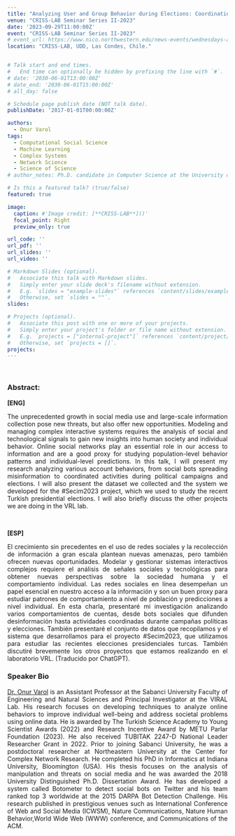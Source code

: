 ```yaml
---
title: "Analyzing User and Group Behavior during Elections: Coordination, Bots and Misinformation. [Virtual Talk]"
venue: "CRISS-LAB Seminar Series II-2023"
date: '2023-09-29T11:00:00Z'
event: "CRISS-LAB Seminar Series II-2023"
# event_url: https://www.nico.northwestern.edu/news-events/wednesdays-at-nico/speakers-2021.html
location: "CRISS-LAB, UDD, Las Condes, Chile."


# Talk start and end times.
#   End time can optionally be hidden by prefixing the line with `#`.
# date: '2030-06-01T13:00:00Z'
# date_end: '2030-06-01T15:00:00Z'
# all_day: false

# Schedule page publish date (NOT talk date).
publishDate: '2017-01-01T00:00:00Z'

authors: 
  - Onur Varol
tags: 
  - Computational Social Science
  - Machine Learning
  - Complex Systems
  - Network Science
  - Science of Science
# author_notes: Ph.D. candidate in Computer Science at the University of Toulouse.

# Is this a featured talk? (true/false)
featured: true

image:
  caption: #'Image credit: [**CRISS-LAB**]()'
  focal_point: Right
  preview_only: true

url_code: ''
url_pdf: ''
url_slides: ''
url_video: ''

# Markdown Slides (optional).
#   Associate this talk with Markdown slides.
#   Simply enter your slide deck's filename without extension.
#   E.g. `slides = "example-slides"` references `content/slides/example-slides.md`.
#   Otherwise, set `slides = ""`.
slides:

# Projects (optional).
#   Associate this post with one or more of your projects.
#   Simply enter your project's folder or file name without extension.
#   E.g. `projects = ["internal-project"]` references `content/project/deep-learning/index.md`.
#   Otherwise, set `projects = []`.
projects:
---
```


<head>
<script src="https://cdn.jsdelivr.net/npm/add-to-calendar-button@2" async defer></script>

</head>

<div>
<add-to-calendar-button
  name="Analyzing User and Group Behavior during Elections: Coordination, Bots and Misinformation. By Onur Varol, Ph.D. at CRISS-LAB (Via Zoom)"
  description="Zoom link: https://udd.zoom.us/j/82674667828?pwd=amlmNlk3R0hPZzlFOTRYY2tZRW9Gdz09"
  startDate="2023-09-29"
  endDate="2023-09-29"
  startTime="11:00"
  endTime="12:30"
  location="Virtual"
  options="['Apple','Google','iCal','Microsoft365','Outlook.com','Yahoo']"
  timeZone="America/Santiago"
  trigger="click"
  inline
  listStyle="modal"
  iCalFileName="Reminder-Event"
  >
</add-to-calendar-button>
</div>
<br>



### Abstract:
<div>

**[ENG]**
<p align="justify"> The unprecedented growth in social media use and large-scale information collection pose new threats, but also offer new opportunities. Modeling and managing complex interactive systems requires the analysis of social and technological signals to gain new insights into human society and individual behavior. Online social networks play an essential role in our access to information and are a good proxy for studying population-level behavior patterns and individual-level predictions. In this talk, I will present my research analyzing various account behaviors, from social bots spreading misinformation to coordinated activities during political campaigns and elections. I will also present the dataset we collected and the system we developed for the #Secim2023 project, which we used to study the recent Turkish presidential elections. I will also briefly discuss the other projects we are doing in the VRL lab.
</p>
<br>

**[ESP]**
<p align="justify"> El crecimiento sin precedentes en el uso de redes sociales y la recolección de información a gran escala plantean nuevas amenazas, pero también ofrecen nuevas oportunidades. Modelar y gestionar sistemas interactivos complejos requiere el análisis de señales sociales y tecnológicas para obtener nuevas perspectivas sobre la sociedad humana y el comportamiento individual. Las redes sociales en línea desempeñan un papel esencial en nuestro acceso a la información y son un buen proxy para estudiar patrones de comportamiento a nivel de población y predicciones a nivel individual. En esta charla, presentaré mi investigación analizando varios comportamientos de cuentas, desde bots sociales que difunden desinformación hasta actividades coordinadas durante campañas políticas y elecciones. También presentaré el conjunto de datos que recopilamos y el sistema que desarrollamos para el proyecto #Secim2023, que utilizamos para estudiar las recientes elecciones presidenciales turcas. También discutiré brevemente los otros proyectos que estamos realizando en el laboratorio VRL. (Traducido por ChatGPT).</p>

### Speaker Bio
<p align="justify"> <a href="https://scholar.google.com/citations?user=t8YAefAAAAAJ&hl=es" target="_blank">Dr. Onur Varol</a> is an Assistant Professor at the Sabanci University Faculty of Engineering and Natural Sciences and Principal Investigator at the VIRAL Lab. His research focuses on developing techniques to analyze online behaviors to improve individual well-being and address societal problems using online data. He is awarded by The Turkish Science Academy to Young Scientist Awards (2022) and Research Incentive Award by METU Parlar Foundation (2023). He also received TUBITAK 2247-D National Leader Researcher Grant in 2022. Prior to joining Sabanci University, he was a postdoctoral researcher at Northeastern University at the Center for Complex Network Research. He completed his PhD in Informatics at Indiana University, Bloomington (USA). His thesis focuses on the analysis of manipulation and threats on social media and he was awarded the 2018 University Distinguished Ph.D. Dissertation Award. He has developed a system called Botometer to detect social bots on Twitter and his team ranked top 3 worldwide at the 2015 DARPA Bot Detection Challenge. His research published in prestigious venues such as International Conference of Web and Social Media (ICWSM), Nature Communications, Nature Human Behavior,World Wide Web (WWW) conference, and Communications of the ACM. </p>
</div>